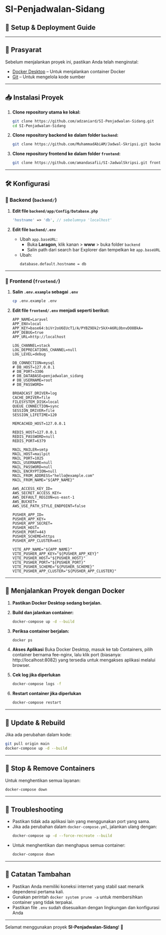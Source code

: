 # SI-Penjadwalan-Sidang
## 🚀 Setup & Deployment Guide

---

## 📌 Prasyarat

Sebelum menjalankan proyek ini, pastikan Anda telah menginstal:

- [Docker Desktop](https://www.docker.com/products/docker-desktop) – Untuk menjalankan container Docker
- [Git](https://git-scm.com/) – Untuk mengelola kode sumber

---

## 📥 Instalasi Proyek

1. **Clone repository utama ke lokal:**
   ```bash
   git clone https://github.com/adzaniard/SI-Penjadwalan-Sidang.git
   cd SI-Penjadwalan-Sidang
   ```

2. **Clone repository backend ke dalam folder `backend`:**
   ```bash
   git clone https://github.com/MuhammadAbiAM/Jadwal-Skripsi.git backend
   ```

3. **Clone repository frontend ke dalam folder `frontend`:**
   ```bash
   git clone https://github.com/amandasafii/SI-JadwalSkripsi.git frontend
   ```

---

## 🛠 Konfigurasi

### 🔧 Backend (`backend/`)

1. **Edit file `backend/app/Config/Database.php`**
   ```php
   'hostname' => 'db', // sebelumnya 'localhost'
   ```

2. **Edit file `backend/.env`**
   - Ubah `app.baseURL`:
     - Buka **Laragon**, klik kanan > **www** > buka folder `backend`
     - Salin path dari search bar Explorer dan tempelkan ke `app.baseURL`
   - Ubah:
     ```.env
     database.default.hostname = db
     ```

---

### 🔧 Frontend (`frontend/`)

1. **Salin `.env.example` sebagai `.env`**
   ```bash
   cp .env.example .env
   ```

2. **Edit file `frontend/.env` menjadi seperti berikut:**
   ```.env
   APP_NAME=Laravel
   APP_ENV=local
   APP_KEY=base64:biVr2oU6EUcT1/A/PYBZ9Dk2r5kX+A6RLObnvDO8BkA=
   APP_DEBUG=true
   APP_URL=http://localhost

   LOG_CHANNEL=stack
   LOG_DEPRECATIONS_CHANNEL=null
   LOG_LEVEL=debug

   DB_CONNECTION=mysql
   # DB_HOST=127.0.0.1
   # DB_PORT=3306
   # DB_DATABASE=penjadwalan_sidang
   # DB_USERNAME=root
   # DB_PASSWORD=

   BROADCAST_DRIVER=log
   CACHE_DRIVER=file
   FILESYSTEM_DISK=local
   QUEUE_CONNECTION=sync
   SESSION_DRIVER=file
   SESSION_LIFETIME=120

   MEMCACHED_HOST=127.0.0.1

   REDIS_HOST=127.0.0.1
   REDIS_PASSWORD=null
   REDIS_PORT=6379

   MAIL_MAILER=smtp
   MAIL_HOST=mailpit
   MAIL_PORT=1025
   MAIL_USERNAME=null
   MAIL_PASSWORD=null
   MAIL_ENCRYPTION=null
   MAIL_FROM_ADDRESS="hello@example.com"
   MAIL_FROM_NAME="${APP_NAME}"

   AWS_ACCESS_KEY_ID=
   AWS_SECRET_ACCESS_KEY=
   AWS_DEFAULT_REGION=us-east-1
   AWS_BUCKET=
   AWS_USE_PATH_STYLE_ENDPOINT=false

   PUSHER_APP_ID=
   PUSHER_APP_KEY=
   PUSHER_APP_SECRET=
   PUSHER_HOST=
   PUSHER_PORT=443
   PUSHER_SCHEME=https
   PUSHER_APP_CLUSTER=mt1

   VITE_APP_NAME="${APP_NAME}"
   VITE_PUSHER_APP_KEY="${PUSHER_APP_KEY}"
   VITE_PUSHER_HOST="${PUSHER_HOST}"
   VITE_PUSHER_PORT="${PUSHER_PORT}"
   VITE_PUSHER_SCHEME="${PUSHER_SCHEME}"
   VITE_PUSHER_APP_CLUSTER="${PUSHER_APP_CLUSTER}"
   ```

---

## 🐳 Menjalankan Proyek dengan Docker

1. **Pastikan Docker Desktop sedang berjalan.**

2. **Build dan jalankan container:**
   ```bash
   docker-compose up -d --build
   ```

3. **Periksa container berjalan:**
   ```bash
   docker ps
   ```
   
4. **Akses Aplikasi**
   Buka Docker Desktop, masuk ke tab Containers, pilih container bernama       fee-nginx, lalu klik port (biasanya: http://localhost:8082) yang            tersedia untuk mengakses aplikasi melalui browser.
   
5. **Cek log jika diperlukan**
   ```bash
   docker-compose logs -f
   ```

6. **Restart container jika diperlukan**
   ```bash
   docker-compose restart
   ```

---

## 🔄 Update & Rebuild

Jika ada perubahan dalam kode:

```bash
git pull origin main
docker-compose up -d --build
```

---

## 🛑 Stop & Remove Containers

Untuk menghentikan semua layanan:

```bash
docker-compose down
```

---

## 🔧 Troubleshooting

- Pastikan tidak ada aplikasi lain yang menggunakan port yang sama.
- Jika ada perubahan dalam `docker-compose.yml`, jalankan ulang dengan:
  ```bash
  docker-compose up -d --force-recreate --build
  ```
- Untuk menghentikan dan menghapus semua container:
  ```bash
  docker-compose down
  ```

---

## 📢 Catatan Tambahan

- Pastikan Anda memiliki koneksi internet yang stabil saat menarik dependensi pertama kali.
- Gunakan perintah `docker system prune -a` untuk membersihkan container yang tidak terpakai.
- Pastikan file `.env` sudah disesuaikan dengan lingkungan dan konfigurasi Anda

---

Selamat menggunakan proyek **SI-Penjadwalan-Sidang**! 🚀
